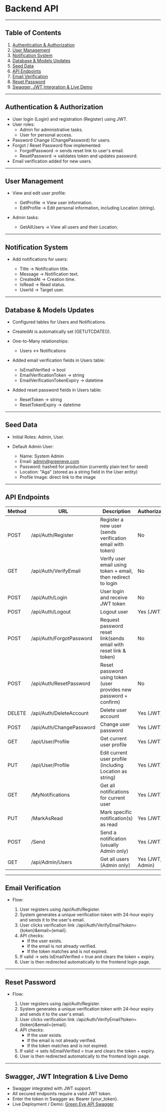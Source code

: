 # Backend API

---

## Table of Contents

1. [Authentication & Authorization](#authentication--authorization)
2. [User Management](#user-management)
3. [Notification System](#notification-system)
4. [Database & Models Updates](#database--models-updates)
5. [Seed Data](#seed-data)
6. [API Endpoints](#api-endpoints)
7. [Email Verification](#email-verification)
8. [Reset Password](#Reset-Password-Flow)
9. [Swagger, JWT Integration & Live Demo](#swagger-jwt-integration--live-demo)

---

## Authentication & Authorization

* User login (Login) and registration (Register) using JWT.
* User roles:
  * Admin for administrative tasks.
  * User for personal access.
* Password Change (ChangePassword) for users.
* Forgot / Reset Password flow implemented:
  * ForgotPassword → sends reset link to user's email.
  * ResetPassword → validates token and updates password.
* Email verification added for new users.

---

## User Management

* View and edit user profile:

  * GetProfile → View user information.
  * EditProfile → Edit personal information, including Location (string).
* Admin tasks:

  * GetAllUsers → View all users and their Location.

---

## Notification System

* Add notifications for users:

  * Title → Notification title.
  * Message → Notification text.
  * CreatedAt → Creation time.
  * IsRead → Read status.
  * UserId → Target user.

---

## Database & Models Updates

* Configured tables for Users and Notifications.
* CreatedAt is automatically set (GETUTCDATE()).
* One-to-Many relationships:

  * Users ↔️ Notifications
* Added email verification fields in Users table:

  * IsEmailVerified → bool
  * EmailVerificationToken → string
  * EmailVerificationTokenExpiry → datetime
    
* Added reset password fields in Users table:
  
  * ResetToken → string
  * ResetTokenExpiry → datetime

---

## Seed Data

* Initial Roles: Admin, User.
* Default Admin User:

  * Name: System Admin
  * Email: admin@greeneye.com
  * Password: hashed for production (currently plain text for seed)
  * Location: "Aga" (stored as a string field in the User entity)
  * Profile Image: direct link to the image

---

## API Endpoints

| Method | URL                      | Description                                                   | Authorization    |
| ------ | ------------------------ | --------------------------------------------------------      | ---------------- |
| POST   | /api/Auth/Register       | Register a new user (sends verification email with token)     | No               |
| GET    | /api/Auth/VerifyEmail    | Verify user email using token + email, then redirect to login | No               |
| POST   | /api/Auth/Login          | User login and receive JWT token                              | No               |
| POST   | /api/Auth/Logout         | Logout user                                                   | Yes (JWT)        |
| POST   | /api/Auth/ForgotPassword | Request password reset link(sends email with reset link & token)| No               |
| POST   | /api/Auth/ResetPassword  | Reset password using token (user provides new password + confirm)| No               |
| DELETE | /api/Auth/DeleteAccount  | Delete user account                                           | Yes (JWT)        |
| POST   | /api/Auth/ChangePassword | Change user password                                          | Yes (JWT)        |
| GET    | /api/User/Profile        | Get current user profile                                      | Yes (JWT)        |
| PUT    | /api/User/Profile        | Edit current user profile (including Location as string)      | Yes (JWT)        |
| GET    | /MyNotifications         | Get all notifications for current user                        | Yes (JWT)        |
| PUT    | /MarkAsRead              | Mark specific notification(s) as read                         | Yes (JWT)        |
| POST   | /Send                    | Send a notification (usually Admin only)                      | Yes (JWT)        |
| GET    | /api/Admin/Users         | Get all users (Admin only)                                    | Yes (JWT, Admin) |


---

## Email Verification

* Flow:

  1. User registers using /api/Auth/Register.
  2. System generates a unique verification token with 24-hour expiry and sends it to the user's email.
  3. User clicks verification link :/api/Auth/VerifyEmail?token={token}&email={email}.
  4. API checks:
     * If the user exists.
     * If the email is not already verified.
     * If the token matches and is not expired.
  5. If valid → sets IsEmailVerified = true and clears the token + expiry.
  6. User is then redirected automatically to the frontend login page.

---

## Reset Password

* Flow:

  1. User registers using /api/Auth/Register.
  2. System generates a unique verification token with 24-hour expiry and sends it to the user's email.
  3. User clicks verification link :/api/Auth/VerifyEmail?token={token}&email={email}.
  4. API checks:
     * If the user exists.
     * If the email is not already verified.
     * If the token matches and is not expired.
  5. If valid → sets IsEmailVerified = true and clears the token + expiry.
  6. User is then redirected automatically to the frontend login page.

---
## Swagger, JWT Integration & Live Demo

* Swagger integrated with JWT support.
* All secured endpoints require a valid JWT token.
* Enter the token in Swagger as: Bearer {your_token}.
* Live Deployment / Demo: [Green Eye API Swagger](https://greenfootprint.runasp.net/Swagger/index.html)
